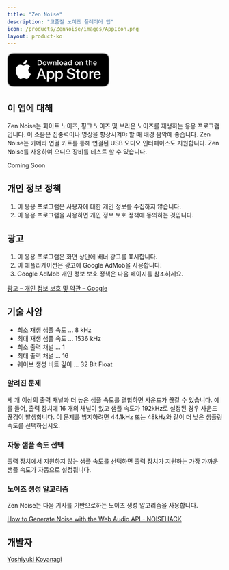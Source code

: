 ```yaml
---
title: "Zen Noise"
description: "고품질 노이즈 플레이어 앱"
icon: /products/ZenNoise/images/AppIcon.png
layout: product-ko
---
```


[![Download on the AppStore](/images/appstore_us.svg)]()

## 이 앱에 대해

Zen Noise는 화이트 노이즈, 핑크 노이즈 및 브라운 노이즈를 재생하는 응용 프로그램입니다. 이 소음은 집중력이나 명상을 향상시켜야 할 때 배경 음악에 좋습니다. Zen Noise는 카메라 연결 키트를 통해 연결된 USB 오디오 인터페이스도 지원합니다. Zen Noise를 사용하여 오디오 장비를 테스트 할 수 있습니다.

Coming Soon

## 개인 정보 정책

1. 이 응용 프로그램은 사용자에 대한 개인 정보를 수집하지 않습니다.
2. 이 응용 프로그램을 사용하면 개인 정보 보호 정책에 동의하는 것입니다.

## 광고

1. 이 응용 프로그램은 화면 상단에 배너 광고를 표시합니다.
2. 이 애플리케이션은 광고에 Google AdMob을 사용합니다.
3. Google AdMob 개인 정보 보호 정책은 다음 페이지를 참조하세요.

[광고 – 개인 정보 보호 및 약관 – Google](https://policies.google.com/technologies/ads?hl=ko)

## 기술 사양

- 최소 재생 샘플 속도 ... 8 kHz
- 최대 재생 샘플 속도 ... 1536 kHz
- 최소 출력 채널 ... 1
- 최대 출력 채널 ... 16
- 웨이브 생성 비트 깊이 ... 32 Bit Float

### 알려진 문제

세 개 이상의 출력 채널과 더 높은 샘플 속도를 결합하면 사운드가 끊길 수 있습니다. 예를 들어, 출력 장치에 16 개의 채널이 있고 샘플 속도가 192kHz로 설정된 경우 사운드 끊김이 발생합니다. 이 문제를 방지하려면 44.1kHz 또는 48kHz와 같이 더 낮은 샘플링 속도를 선택하십시오.

### 자동 샘플 속도 선택

출력 장치에서 지원하지 않는 샘플 속도를 선택하면 출력 장치가 지원하는 가장 가까운 샘플 속도가 자동으로 설정됩니다.

### 노이즈 생성 알고리즘

Zen Noise는 다음 기사를 기반으로하는 노이즈 생성 알고리즘을 사용합니다.

[How to Generate Noise with the Web Audio API - NOISEHACK](https://noisehack.com/generate-noise-web-audio-api/)

## 개발자

[Yoshiyuki Koyanagi](https://moutend.github.io/)
